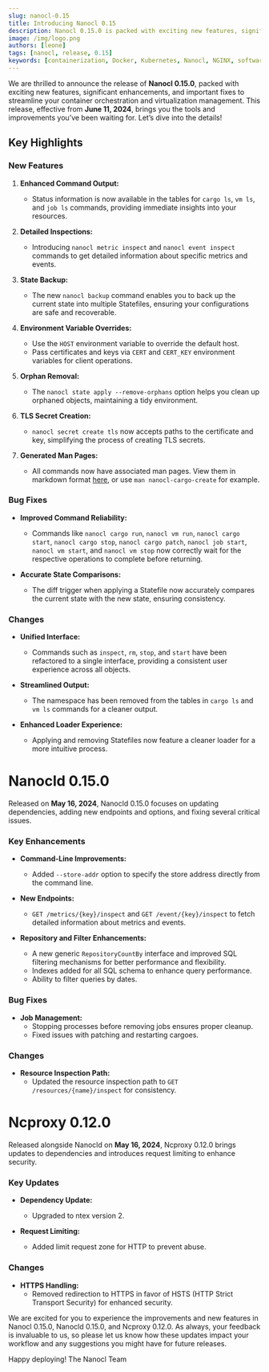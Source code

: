 ```yaml
---
slug: nanocl-0.15
title: Introducing Nanocl 0.15
description: Nanocl 0.15.0 is packed with exciting new features, significant enhancements, and important fixes to streamline your container orchestration and virtualization management. Dive into the details!
image: /img/logo.png
authors: [leone]
tags: [nanocl, release, 0.15]
keywords: [containerization, Docker, Kubernetes, Nanocl, NGINX, software development, deployment, release, 0.15]
---
```


We are thrilled to announce the release of **Nanocl 0.15.0**, packed with exciting new features, significant enhancements, and important fixes to streamline your container orchestration and virtualization management. This release, effective from **June 11, 2024**, brings you the tools and improvements you’ve been waiting for. Let’s dive into the details!

<!-- truncate -->

## Key Highlights

### New Features

1. **Enhanced Command Output:**
   - Status information is now available in the tables for `cargo ls`, `vm ls`, and `job ls` commands, providing immediate insights into your resources.

2. **Detailed Inspections:**
   - Introducing `nanocl metric inspect` and `nanocl event inspect` commands to get detailed information about specific metrics and events.

3. **State Backup:**
   - The new `nanocl backup` command enables you to back up the current state into multiple Statefiles, ensuring your configurations are safe and recoverable.

4. **Environment Variable Overrides:**
   - Use the `HOST` environment variable to override the default host.
   - Pass certificates and keys via `CERT` and `CERT_KEY` environment variables for client operations.

5. **Orphan Removal:**
   - The `nanocl state apply --remove-orphans` option helps you clean up orphaned objects, maintaining a tidy environment.

6. **TLS Secret Creation:**
   - `nanocl secret create tls` now accepts paths to the certificate and key, simplifying the process of creating TLS secrets.

7. **Generated Man Pages:**
   - All commands now have associated man pages. View them in markdown format [here][manpages], or use `man nanocl-cargo-create` for example.


### Bug Fixes

- **Improved Command Reliability:**
  - Commands like `nanocl cargo run`, `nanocl vm run`, `nanocl cargo start`, `nanocl cargo stop`, `nanocl cargo patch`, `nanocl job start`, `nanocl vm start`, and `nanocl vm stop` now correctly wait for the respective operations to complete before returning.

- **Accurate State Comparisons:**
  - The diff trigger when applying a Statefile now accurately compares the current state with the new state, ensuring consistency.

### Changes

- **Unified Interface:**
  - Commands such as `inspect`, `rm`, `stop`, and `start` have been refactored to a single interface, providing a consistent user experience across all objects.

- **Streamlined Output:**
  - The namespace has been removed from the tables in `cargo ls` and `vm ls` commands for a cleaner output.

- **Enhanced Loader Experience:**
  - Applying and removing Statefiles now feature a cleaner loader for a more intuitive process.

# Nanocld 0.15.0

Released on **May 16, 2024**, Nanocld 0.15.0 focuses on updating dependencies, adding new endpoints and options, and fixing several critical issues.

### Key Enhancements

- **Command-Line Improvements:**
  - Added `--store-addr` option to specify the store address directly from the command line.

- **New Endpoints:**
  - `GET /metrics/{key}/inspect` and `GET /event/{key}/inspect` to fetch detailed information about metrics and events.

- **Repository and Filter Enhancements:**
  - A new generic `RepositoryCountBy` interface and improved SQL filtering mechanisms for better performance and flexibility.
  - Indexes added for all SQL schema to enhance query performance.
  - Ability to filter queries by dates.

### Bug Fixes

- **Job Management:**
  - Stopping processes before removing jobs ensures proper cleanup.
  - Fixed issues with patching and restarting cargoes.

### Changes

- **Resource Inspection Path:**
  - Updated the resource inspection path to `GET /resources/{name}/inspect` for consistency.

# Ncproxy 0.12.0

Released alongside Nanocld on **May 16, 2024**, Ncproxy 0.12.0 brings updates to dependencies and introduces request limiting to enhance security.

### Key Updates

- **Dependency Update:**
  - Upgraded to ntex version 2.

- **Request Limiting:**
  - Added limit request zone for HTTP to prevent abuse.

### Changes

- **HTTPS Handling:**
  - Removed redirection to HTTPS in favor of HSTS (HTTP Strict Transport Security) for enhanced security.

We are excited for you to experience the improvements and new features in Nanocl 0.15.0, Nanocld 0.15.0, and Ncproxy 0.12.0. As always, your feedback is invaluable to us, so please let us know how these updates impact your workflow and any suggestions you might have for future releases.

Happy deploying!
The Nanocl Team


[manpages]: /references/nanocl/cli/overview